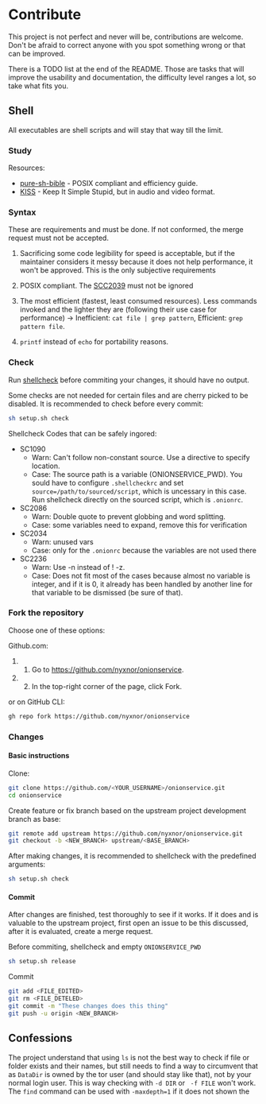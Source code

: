 # Contribute

This project is not perfect and never will be, contributions are welcome. Don't be afraid to correct anyone with you spot something wrong or that can be improved.

There is a TODO list at the end of the README. Those are tasks that will improve the usability and documentation, the difficulty level ranges a lot, so take what fits you.

## Shell

All executables are shell scripts and will stay that way till the limit.

### Study

Resources:
* [pure-sh-bible](https://github.com/dylanaraps/pure-sh-bible) - POSIX compliant and efficiency guide.
* [KISS](https://www.youtube.com/watch?v=EFMD7Usflbg) - Keep It Simple Stupid, but in audio and video format.

### Syntax

These are requirements and must be done. If not conformed, the merge request must not be accepted.

1. Sacrificing some code legibility for speed is acceptable, but if the maintainer considers it messy because it does not help performance, it won't be approved. This is the only subjective requirements

1. POSIX compliant. The [SCC2039](https://github.com/koalaman/shellcheck/wiki/SC2039) must not be ignored

1. The most efficient (fastest, least consumed resources). Less commands invoked and the lighter they are (following their use case for performance) -> Inefficient: `cat file | grep pattern`, Efficient: `grep pattern file`.

1. `printf` instead of `echo` for portability reasons.

### Check

Run [shellcheck](https://github.com/koalaman/shellcheck) before commiting your changes, it should have no output.

Some checks are not needed for certain files and are cherry picked to be disabled. It is recommended to check before every commit:

```sh
sh setup.sh check
```

Shellcheck Codes that can be safely ingored:

* SC1090
  * Warn: Can't follow non-constant source. Use a directive to specify location.
  * Case: The source path is a variable (ONIONSERVICE_PWD). You sould have to configure `.shellcheckrc` and set `source=/path/to/sourced/script`, which is uncessary in this case. Run shellcheck directly on the sourced script, which is `.onionrc`.
* SC2086
  * Warn: Double quote to prevent globbing and word splitting.
  * Case: some variables need to expand, remove this for verification
* SC2034
  * Warn: unused vars
  * Case: only for the `.onionrc` because the variables are not used there
* SC2236
  * Warn: Use -n instead of ! -z.
  * Case: Does not fit most of the cases because almost no variable is integer, and if it is 0, it already has been handled by another line for that variable to be dismissed (be sure of that).

### Fork the repository

Choose one of these options:

Github.com:
1. 1. Go to https://github.com/nyxnor/onionservice.
1. 2. In the top-right corner of the page, click Fork.

or on GitHub CLI:
```sh
gh repo fork https://github.com/nyxnor/onionservice
```

### Changes

#### Basic instructions

Clone:
```sh
git clone https://github.com/<YOUR_USERNAME>/onionservice.git
cd onionservice
```

Create feature or fix branch based on the upstream project development branch as base:
```sh
git remote add upstream https://github.com/nyxnor/onionservice.git
git checkout -b <NEW_BRANCH> upstream/<BASE_BRANCH>
```

After making changes, it is recommended to shellcheck with the predefined arguments:
```sh
sh setup.sh check
```

#### Commit

After changes are finished, test thoroughly to see if it works.
If it does and is valuable to the upstream project, first open an issue to be this discussed, after it is evaluated, create a merge request.

Before commiting, shellcheck and empty `ONIONSERVICE_PWD`
```sh
sh setup.sh release
```

Commit
```sh
git add <FILE_EDITED>
git rm <FILE_DETELED>
git commit -m "These changes does this thing"
git push -u origin <NEW_BRANCH>
```

## Confessions

The project understand that using `ls` is not the best way to check if file or folder exists and their names, but still needs to find a way to circumvent that as `DataDir` is owned by the tor user (and should stay like that), not by your normal login user. This is way checking with `-d DIR` or ` -f FILE` won't work. The `find` command can be used with `-maxdepth=1` if it does not shown the